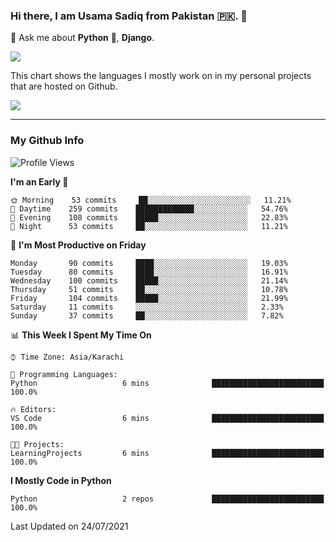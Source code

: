 ### Hi there, I am Usama Sadiq from Pakistan 🇵🇰. 👋

💬 Ask me about **Python** 🐍, **Django**. <!-- , Testing, Docker, Jenkins Automation, -->

<!--  
🗣 I love to talk about
  - Automating day-to-day stuff using Python
  - **Urdu Literature** 📚, **Anime** 💻, **Manga** 📜, **Light Novels** 📜, **Comics** 📱.  
-->

<img align="center" src="https://github-readme-stats.vercel.app/api?username=UsamaSadiq&custom_title=My Stats&show_icons=true&theme=dark&count_private=true&include_all_commits=true" />

This chart shows the languages I mostly work on in my personal projects that are hosted on Github.

<img align="center" src="https://github-readme-stats.vercel.app/api/top-langs/?username=UsamaSadiq&langs_count=10&layout=compact" />

--- 
### My Github Info
<!--START_SECTION:waka-->
![Profile Views](http://img.shields.io/badge/Profile%20Views-0-blue)

**I'm an Early 🐤** 

```text
🌞 Morning    53 commits     ██░░░░░░░░░░░░░░░░░░░░░░░   11.21% 
🌆 Daytime    259 commits    █████████████░░░░░░░░░░░░   54.76% 
🌃 Evening    108 commits    █████░░░░░░░░░░░░░░░░░░░░   22.83% 
🌙 Night      53 commits     ██░░░░░░░░░░░░░░░░░░░░░░░   11.21%

```
📅 **I'm Most Productive on Friday** 

```text
Monday       90 commits     ████░░░░░░░░░░░░░░░░░░░░░   19.03% 
Tuesday      80 commits     ████░░░░░░░░░░░░░░░░░░░░░   16.91% 
Wednesday    100 commits    █████░░░░░░░░░░░░░░░░░░░░   21.14% 
Thursday     51 commits     ██░░░░░░░░░░░░░░░░░░░░░░░   10.78% 
Friday       104 commits    █████░░░░░░░░░░░░░░░░░░░░   21.99% 
Saturday     11 commits     ░░░░░░░░░░░░░░░░░░░░░░░░░   2.33% 
Sunday       37 commits     ██░░░░░░░░░░░░░░░░░░░░░░░   7.82%

```


📊 **This Week I Spent My Time On** 

```text
⌚︎ Time Zone: Asia/Karachi

💬 Programming Languages: 
Python                   6 mins              █████████████████████████   100.0%

🔥 Editors: 
VS Code                  6 mins              █████████████████████████   100.0%

🐱‍💻 Projects: 
LearningProjects         6 mins              █████████████████████████   100.0%

```

**I Mostly Code in Python** 

```text
Python                   2 repos             █████████████████████████   100.0%

```



 Last Updated on 24/07/2021
<!--END_SECTION:waka-->
<!--
**UsamaSadiq/UsamaSadiq** is a ✨ _special_ ✨ repository because its `README.md` (this file) appears on your GitHub profile.

Here are some ideas to get you started:

- 🔭 I’m currently working on ...
- 🌱 I’m currently learning ...
- 👯 I’m looking to collaborate on ...
- 🤔 I’m looking for help with ...
- 📫 How to reach me: ...
- 😄 Pronouns: ...
- ⚡ Fun fact: ...
-->
